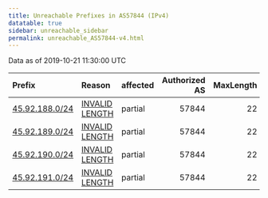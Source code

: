 ```yaml
---
title: Unreachable Prefixes in AS57844 (IPv4)
datatable: true
sidebar: unreachable_sidebar
permalink: unreachable_AS57844-v4.html
---
```


Data as of 2019-10-21 11:30:00 UTC


<div class="datatable-begin"></div>

| Prefix                                                 | Reason                                                                                                   | affected   |   Authorized AS |   MaxLength | Anchor                                         |   unreachable /24s |
|:-------------------------------------------------------|:---------------------------------------------------------------------------------------------------------|:-----------|----------------:|------------:|:-----------------------------------------------|-------------------:|
| [45.92.188.0/24](https://stat.ripe.net/45.92.188.0/24) | [INVALID LENGTH](https://rpki-validator.ripe.net/announcement-preview?asn=AS57844&prefix=45.92.188.0/24) | partial    |           57844 |          22 | [RIPE](unreachable_RIPE_NCC_RPKI_Root-v4.html) |                  1 |
| [45.92.189.0/24](https://stat.ripe.net/45.92.189.0/24) | [INVALID LENGTH](https://rpki-validator.ripe.net/announcement-preview?asn=AS57844&prefix=45.92.189.0/24) | partial    |           57844 |          22 | [RIPE](unreachable_RIPE_NCC_RPKI_Root-v4.html) |                  1 |
| [45.92.190.0/24](https://stat.ripe.net/45.92.190.0/24) | [INVALID LENGTH](https://rpki-validator.ripe.net/announcement-preview?asn=AS57844&prefix=45.92.190.0/24) | partial    |           57844 |          22 | [RIPE](unreachable_RIPE_NCC_RPKI_Root-v4.html) |                  1 |
| [45.92.191.0/24](https://stat.ripe.net/45.92.191.0/24) | [INVALID LENGTH](https://rpki-validator.ripe.net/announcement-preview?asn=AS57844&prefix=45.92.191.0/24) | partial    |           57844 |          22 | [RIPE](unreachable_RIPE_NCC_RPKI_Root-v4.html) |                  1 |

<div class="datatable-end"></div>